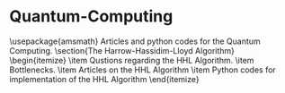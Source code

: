 # Quantum-Computing
\usepackage{amsmath}
Articles and python codes for the Quantum Computing.
\section{The Harrow-Hassidim-Lloyd Algorithm}
\begin{itemize}
  \item Qustions regarding the HHL Algorithm.
  \item Bottlenecks.
  \item Articles on the HHL Algorithm
  \item Python codes for implementation of the HHL Algorithm
\end{itemize}
